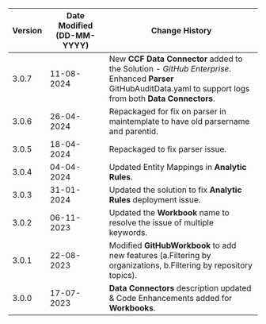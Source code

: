 | **Version** | **Date Modified (DD-MM-YYYY)** | **Change History**                                                       |
|-------------|--------------------------------|--------------------------------------------------------------------------|
| 3.0.7       | 11-08-2024                     | New **CCF Data Connector** added to the Solution - *GitHub Enterprise*.<br/> Enhanced **Parser** GitHubAuditData.yaml to support logs from both **Data Connectors**.                      |
| 3.0.6       | 26-04-2024                     | Repackaged for fix on parser in maintemplate to have old parsername and parentid.                    |
| 3.0.5       | 18-04-2024                     | Repackaged to fix parser issue.                                                  |
| 3.0.4       | 04-04-2024                     | Updated Entity Mappings in **Analytic Rules**.                                                 |
| 3.0.3       | 31-01-2024                     | Updated the solution to fix **Analytic Rules** deployment issue.              |
| 3.0.2       | 06-11-2023                     | Updated the **Workbook** name to resolve the issue of multiple keywords.  |
| 3.0.1       | 22-08-2023                     | Modified **GitHubWorkbook** to add new features (a.Filtering by organizations, b.Filtering by repository topics).  |
| 3.0.0       | 17-07-2023                     | **Data Connectors** description updated & Code Enhancements added for **Workbooks**. |